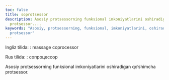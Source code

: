 ```yaml
---
toc: false
title: soprotsessor
description: Asosiy protsessorning funksional imkoniyatlarini oshiradigan qo&lsquo;shimcha
  protsessor....
keywords: "Asosiy, protsessorning, funksional, imkoniyatlarini, oshiradigan, qo\u2018shimcha,
  protsessor"
---
```


Ingliz tilida:
:   massage coprocessor

Rus tilida:
:   сопроцессор

Asosiy protsessorning funksional imkoniyatlarini oshiradigan qo‘shimcha protsessor.